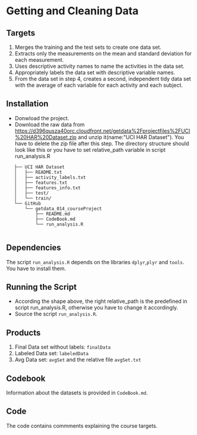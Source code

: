 Getting and Cleaning Data
========================================

## Targets
1. Merges the training and the test sets to create one data set.
2. Extracts only the measurements on the mean and standard deviation for each measurement. 
3. Uses descriptive activity names to name the activities in the data set.
4. Appropriately labels the data set with descriptive variable names.
5. From the data set in step 4, creates a second, independent tidy data set with the average of each variable for each activity and each subject.


## Installation
* Donwload the project.
* Download the raw data from https://d396qusza40orc.cloudfront.net/getdata%2Fprojectfiles%2FUCI%20HAR%20Dataset.zip and unzip it(name:"UCI HAR Dataset"). You have to delete the zip file after this step.
  The directory structure should look like this or you have to set relative_path variable in script run_analysis.R
 
 ```
    ├── UCI HAR Dataset
    │   ├── README.txt
    │   ├── activity_labels.txt
    │   ├── features.txt
    │   ├── features_info.txt
    │   ├── test/
    │   └── train/
    └── GitHub
    	└── getdata_014_courseProject
    		├── README.md
    		├── CodeBook.md
    		└── run_analysis.R
    
```


## Dependencies
The script `run_analysis.R` depends on the libraries `dplyr`,`plyr` and `tools`. You have to install them.
    
## Running the Script
* According the shape above, the right relative_path is the predefined in script run_analysis.R, otherwise you have to change it accordingly.        
* Source the script `run_analysis.R`.

## Products
1. Final Data set without labels: `finalData`
2. Labeled Data set: `labeledData`
3. Avg Data set: `avgSet` and the relative file `avgSet.txt`

 
## Codebook 
Information about the datasets is provided in `CodeBook.md`.     

## Code 
The code contains commments explaining the course targets. 

